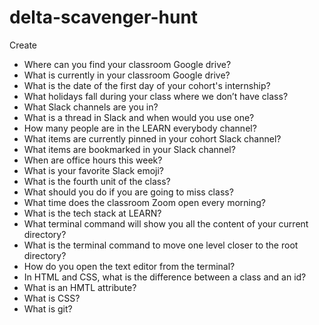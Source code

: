 # delta-scavenger-hunt

Create 
- Where can you find your classroom Google drive?
- What is currently in your classroom Google drive?
- What is the date of the first day of your cohort's internship?
- What holidays fall during your class where we don’t have class?
- What Slack channels are you in?
- What is a thread in Slack and when would you use one?
- How many people are in the LEARN everybody channel?
- What items are currently pinned in your cohort Slack channel?
- What items are bookmarked in your Slack channel?
- When are office hours this week?
- What is your favorite Slack emoji?
- What is the fourth unit of the class?
- What should you do if you are going to miss class?
- What time does the classroom Zoom open every morning?
- What is the tech stack at LEARN?
- What terminal command will show you all the content of your current directory?
- What is the terminal command to move one level closer to the root directory?
- How do you open the text editor from the terminal?
- In HTML and CSS, what is the difference between a class and an id?
- What is an HMTL attribute?
- What is CSS?
- What is git?
